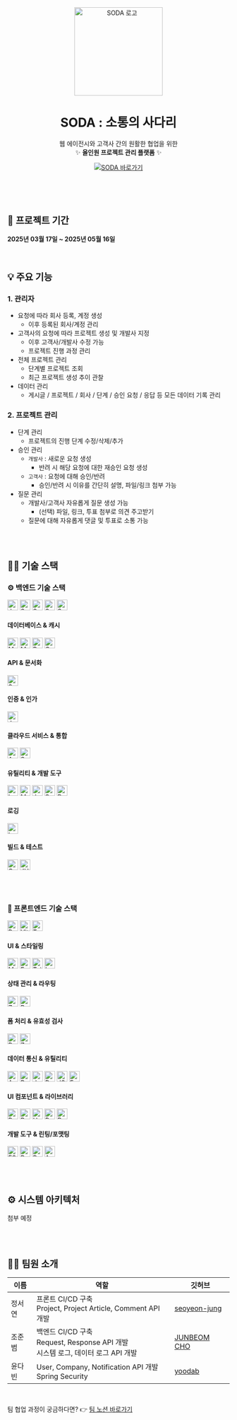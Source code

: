 <div align="center">

  <img src="https://github.com/user-attachments/assets/76917afe-33de-49c9-a239-b85911faf3b7" alt="SODA 로고" width="200"/>

  <h1><strong>SODA</strong> : 소통의 사다리</h1>

  <p>
    웹 에이전시와 고객사 간의 원활한 협업을 위한<br/>
    ✨ <strong>올인원 프로젝트 관리 플랫폼</strong> ✨
  </p>

  <p>
    <a href="https://www.s0da.co.kr/" target="_blank">
      <img src="https://img.shields.io/badge/SODA%20웹사이트%20방문하기-F59E0B?style=for-the-badge&logo=Rocket&logoColor=white" alt="SODA 바로가기"/>
    </a>
  </p>

</div>
 <br/>
<br/>

  <br/>
  <h2>🏃 프로젝트 기간</h2>
  <p><strong>2025년 03월 17일 ~ 2025년 05월 16일</strong></p>
  <br/>

## 💡 주요 기능

### 1. 관리자

- 요청에 따라 회사 등록, 계정 생성
  - 이후 등록된 회사/계정 관리
- 고객사의 요청에 따라 프로젝트 생성 및 개발사 지정
  - 이후 고객사/개발사 수정 가능
  - 프로젝트 진행 과정 관리
- 전체 프로젝트 관리
  - 단계별 프로젝트 조회
  - 최근 프로젝트 생성 추이 관찰
- 데이터 관리
  - 게시글 / 프로젝트 / 회사 / 단계 / 승인 요청 / 응답 등 모든 데이터 기록 관리

### 2. 프로젝트 관리

- 단계 관리
  - 프로젝트의 진행 단계 수정/삭제/추가
- 승인 관리
  - `개발사` : 새로운 요청 생성
    - 반려 시 해당 요청에 대한 재승인 요청 생성
  - `고객사` : 요청에 대해 승인/반려
    - 승인/반려 시 이유를 간단히 설명, 파일/링크 첨부 가능
- 질문 관리
  - 개발사/고객사 자유롭게 질문 생성 가능
    - (선택) 파일, 링크, 투표 첨부로 의견 주고받기
  - 질문에 대해 자유롭게 댓글 및 투표로 소통 가능

<br/>
<br/>

## 👨‍🔧 기술 스택

### ⚙️ 백엔드 기술 스택

<p>
  <img src="https://img.shields.io/badge/Java-17-007396?style=for-the-badge&logo=java&logoColor=white" alt="Java 17" height="24"/>
  <img src="https://img.shields.io/badge/Spring%20Boot-3.4.3-6DB33F?style=for-the-badge&logo=springboot&logoColor=white" alt="Spring Boot 3.4.3" height="24"/>
  <img src="https://img.shields.io/badge/Spring%20Data%20JPA-6DB33F?style=for-the-badge&logo=spring&logoColor=white" alt="Spring Data JPA" height="24"/>
  <img src="https://img.shields.io/badge/Spring%20Security-6DB33F?style=for-the-badge&logo=spring&logoColor=white" alt="Spring Security" height="24"/>
  <img src="https://img.shields.io/badge/Spring%20MVC-6DB33F?style=for-the-badge&logo=spring&logoColor=white" alt="Spring MVC" height="24"/>
</p>

#### 데이터베이스 & 캐시

<p>
  <img src="https://img.shields.io/badge/MySQL-4479A1?style=for-the-badge&logo=mysql&logoColor=white" alt="MySQL" height="24"/>
  <img src="https://img.shields.io/badge/MongoDB-47A248?style=for-the-badge&logo=mongodb&logoColor=white" alt="MongoDB" height="24"/>
  <img src="https://img.shields.io/badge/Redis-DC382D?style=for-the-badge&logo=redis&logoColor=white" alt="Redis" height="24"/>
  <img src="https://img.shields.io/badge/QueryDSL-5.0.0-4A90E2?style=for-the-badge&logo=querydsl&logoColor=white" alt="QueryDSL 5.0.0 (Jakarta)" height="24"/>
</p>

#### API & 문서화

<p>
  <img src="https://img.shields.io/badge/SpringDoc%20OpenAPI-2.8.5-85EA2D?style=for-the-badge&logo=swagger&logoColor=black" alt="SpringDoc OpenAPI (Swagger) 2.8.5" height="24"/>
</p>

#### 인증 & 인가

<p>
  <img src="https://img.shields.io/badge/JWT-000000?style=for-the-badge&logo=jsonwebtokens&logoColor=white" alt="JWT (jjwt, java-jwt)" height="24"/>
</p>

#### 클라우드 서비스 & 통합

<p>
  <img src="https://img.shields.io/badge/AWS%20S3-569A31?style=for-the-badge&logo=amazonaws&logoColor=white" alt="AWS S3 (SDK v2)" height="24"/>
  <img src="https://img.shields.io/badge/Spring%20Mail%20(SMTP)-6DB33F?style=for-the-badge&logo=spring&logoColor=white" alt="Spring Mail (SMTP)" height="24"/>
</p>

#### 유틸리티 & 개발 도구

<p>
  <img src="https://img.shields.io/badge/Lombok-black?style=for-the-badge&logo=projectlombok&logoColor=white" alt="Lombok" height="24"/>
  <img src="https://img.shields.io/badge/ModelMapper-3.2.0-orange?style=for-the-badge" alt="ModelMapper 3.2.0" height="24"/>
  <img src="https://img.shields.io/badge/Jackson%20(JSR310)-E06C1D?style=for-the-badge" alt="Jackson JSR310" height="24"/>
  <img src="https://img.shields.io/badge/Spring%20Dotenv-4.0.0-22A7F0?style=for-the-badge" alt="Spring Dotenv 4.0.0" height="24"/>
  <img src="https://img.shields.io/badge/Bean%20Validation-6DB33F?style=for-the-badge&logo=hibernate&logoColor=white" alt="Bean Validation" height="24"/>
</p>

#### 로깅

<p>
  <img src="https://img.shields.io/badge/Logstash%20Logback%20Encoder-7.4-00A5B1?style=for-the-badge&logo=logstash&logoColor=white" alt="Logstash Logback Encoder 7.4" height="24"/>
</p>

#### 빌드 & 테스트

<p>
  <img src="https://img.shields.io/badge/Gradle-02303A?style=for-the-badge&logo=gradle&logoColor=white" alt="Gradle" height="24"/>
  <img src="https://img.shields.io/badge/JUnit%205-25A162?style=for-the-badge&logo=junit5&logoColor=white" alt="JUnit 5" height="24"/>
</p>

<br/>
<br/>

### 🎨 프론트엔드 기술 스택

<p>
  <img src="https://img.shields.io/badge/React-18.2.0-61DAFB?style=for-the-badge&logo=react&logoColor=black" alt="React 18.2.0" height="24"/>
  <img src="https://img.shields.io/badge/Vite-5.1.3-646CFF?style=for-the-badge&logo=vite&logoColor=white" alt="Vite 5.1.3" height="24"/>
  <img src="https://img.shields.io/badge/TypeScript-~5.3.3-3178C6?style=for-the-badge&logo=typescript&logoColor=white" alt="TypeScript ~5.3.3" height="24"/>
</p>

#### UI & 스타일링

<p>
  <img src="https://img.shields.io/badge/Material%20UI-5.17.1-007FFF?style=for-the-badge&logo=mui&logoColor=white" alt="Material UI 5.17.1" height="24"/>
  <img src="https://img.shields.io/badge/Emotion-11.14.0-DB7093?style=for-the-badge&logo=emotion&logoColor=white" alt="Emotion 11.14.0" height="24"/>
  <img src="https://img.shields.io/badge/Tailwind%20CSS-3.4.1-06B6D4?style=for-the-badge&logo=tailwindcss&logoColor=white" alt="Tailwind CSS 3.4.1" height="24"/>
  <img src="https://img.shields.io/badge/Lucide%20React-0.330.0-4695F7?style=for-the-badge" alt="Lucide React 0.330.0" height="24"/>
</p>

#### 상태 관리 & 라우팅

<p>
  <img src="https://img.shields.io/badge/Zustand-5.0.3-764ABC?style=for-the-badge" alt="Zustand 5.0.3" height="24"/>
  <img src="https://img.shields.io/badge/React%20Router-6.30.0-CA4245?style=for-the-badge&logo=reactrouter&logoColor=white" alt="React Router 6.30.0" height="24"/>
</p>

#### 폼 처리 & 유효성 검사

<p>
  <img src="https://img.shields.io/badge/React%20Hook%20Form-7.50.1-EC5990?style=for-the-badge&logo=reacthookform&logoColor=white" alt="React Hook Form 7.50.1" height="24"/>
  <img src="https://img.shields.io/badge/Zod-3.22.4-3E66B2?style=for-the-badge" alt="Zod 3.22.4" height="24"/>
</p>

#### 데이터 통신 & 유틸리티

<p>
  <img src="https://img.shields.io/badge/Axios-1.6.7-5A29E4?style=for-the-badge&logo=axios&logoColor=white" alt="Axios 1.6.7" height="24"/>
  <img src="https://img.shields.io/badge/React%20Hot%20Toast-2.5.2-FF69B4?style=for-the-badge" alt="React Hot Toast 2.5.2" height="24"/>
  <img src="https://img.shields.io/badge/Date--fns-3.3.1-F44336?style=for-the-badge" alt="date-fns 3.3.1" height="24"/>
  <img src="https://img.shields.io/badge/Day.js-1.11.13-FFDF82?style=for-the-badge&logo=dayjs&logoColor=black" alt="Day.js 1.11.13" height="24"/>
  <img src="https://img.shields.io/badge/JS%20Cookie-3.0.5-F7DF1E?style=for-the-badge&logo=javascript&logoColor=black" alt="JS Cookie 3.0.5" height="24"/>
  <img src="https://img.shields.io/badge/Fetch%20Event%20Source-2.0.1-blue?style=for-the-badge" alt="Fetch Event Source 2.0.1" height="24"/>
</p>

#### UI 컴포넌트 & 라이브러리

<p>
  <img src="https://img.shields.io/badge/Recharts-2.15.3-8884d8?style=for-the-badge" alt="Recharts 2.15.3" height="24"/>
  <img src="https://img.shields.io/badge/React%20Beautiful%20DND-13.1.1-FF92C0?style=for-the-badge" alt="React Beautiful DND 13.1.1" height="24"/>
  <img src="https://img.shields.io/badge/Hello%20Pangea%20DND-16.6.0-lightgrey?style=for-the-badge" alt="Hello Pangea DND 16.6.0" height="24"/>
  <img src="https://img.shields.io/badge/React%20Daum%20Postcode-3.2.0-FFCD00?style=for-the-badge" alt="React Daum Postcode 3.2.0" height="24"/>
  <img src="https://img.shields.io/badge/React%20Window-1.8.11-0288D1?style=for-the-badge" alt="React Window 1.8.11" height="24"/>
</p>

#### 개발 도구 & 린팅/포맷팅

<p>
  <img src="https://img.shields.io/badge/ESLint-8.56.0-4B32C3?style=for-the-badge&logo=eslint&logoColor=white" alt="ESLint 8.56.0" height="24"/>
  <img src="https://img.shields.io/badge/Prettier-3.2.5-F7B93E?style=for-the-badge&logo=prettier&logoColor=black" alt="Prettier 3.2.5" height="24"/>
  <img src="https://img.shields.io/badge/PostCSS-8.4.35-DD3A0A?style=for-the-badge&logo=postcss&logoColor=white" alt="PostCSS 8.4.35" height="24"/>
  <img src="https://img.shields.io/badge/Autoprefixer-10.4.19-DD3A0A?style=for-the-badge" alt="Autoprefixer 10.4.19" height="24"/>
</p>

<br/>
<br/>

## ⚙️ 시스템 아키텍처

첨부 예정

<br/>
<br/>

## 👨‍💻 팀원 소개

| 이름   | 역할                                                                                       | 깃허브                                             |
| ------ | ------------------------------------------------------------------------------------------ | -------------------------------------------------- |
| 정서연 | 프론트 CI/CD 구축 <br/> Project, Project Article, Comment API 개발                         | [seoyeon-jung](https://github.com/seoyeon-jung)    |
| 조준범 | 백엔드 CI/CD 구축 <br/> Request, Response API 개발 <br/> 시스템 로그, 데이터 로그 API 개발 | [JUNBEOM CHO](https://github.com/JunbeomKoreaUniv) |
| 윤다빈 | User, Company, Notification API 개발 <br/> Spring Security                                 | [yoodab](https://github.com/yoodab)                |

<br/>

팀 협업 과정이 궁금하다면? 👉 [팀 노션 바로가기](https://quilled-authority-705.notion.site/SODA-4-1c2b5a5bac5380cb98d0cd207b7dfe58?pvs=74)

